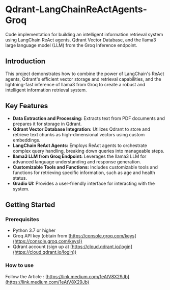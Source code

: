 # Qdrant-LangChainReActAgents-Groq

Code implementation for building an intelligent information retrieval system using LangChain ReAct agents, Qdrant Vector Database, and the llama3 large language model (LLM) from the Groq Inference endpoint.

## Introduction

This project demonstrates how to combine the power of LangChain's ReAct agents, Qdrant's efficient vector storage and retrieval capabilities, and the lightning-fast inference of llama3 from Groq to create a robust and intelligent information retrieval system.

## Key Features

- **Data Extraction and Processing:** Extracts text from PDF documents and prepares it for storage in Qdrant.
- **Qdrant Vector Database Integration:** Utilizes Qdrant to store and retrieve text chunks as high-dimensional vectors using custom embeddings.
- **LangChain ReAct Agents:** Employs ReAct agents to orchestrate complex query handling, breaking down queries into manageable steps.
- **llama3 LLM from Groq Endpoint:** Leverages the llama3 LLM for advanced language understanding and response generation.
- **Customizable Tools and Functions:** Includes customizable tools and functions for retrieving specific information, such as age and health status.
- **Gradio UI:** Provides a user-friendly interface for interacting with the system.

## Getting Started

### Prerequisites

- Python 3.7 or higher
- Groq API key (obtain from [https://console.groq.com/keys](https://console.groq.com/keys))
- Qdrant account (sign up at [https://cloud.qdrant.io/login](https://cloud.qdrant.io/login))

### How to use

Follow the Article : [https://link.medium.com/1eAtV8X29Jb](https://link.medium.com/1eAtV8X29Jb)
